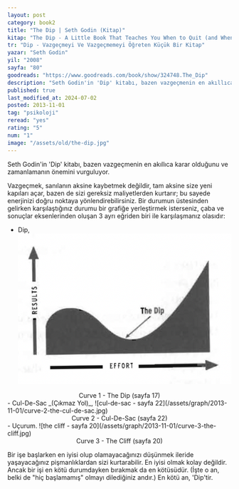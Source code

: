 ```yaml
---
layout: post
category: book2
title: "The Dip | Seth Godin (Kitap)"
kitap: "The Dip - A Little Book That Teaches You When to Quit (and When to Stick)"
tr: "Dip - Vazgeçmeyi Ve Vazgeçmemeyi Öğreten Küçük Bir Kitap"
yazar: "Seth Godin"
yil: "2008"
sayfa: "80"
goodreads: "https://www.goodreads.com/book/show/324748.The_Dip"
description: "Seth Godin'in 'Dip' kitabı, bazen vazgeçmenin en akıllıca karar olduğunu ve zamanlamanın önemini vurguluyor."
published: true
last_modified_at: 2024-07-02
posted: 2013-11-01
tag: "psikoloji"
reread: "yes"
rating: "5"
num: "1"
image: "/assets/old/the-dip.jpg"
---
```


Seth Godin'in 'Dip' kitabı, bazen vazgeçmenin en akıllıca karar olduğunu ve zamanlamanın önemini vurguluyor.

Vazgeçmek, sanılanın aksine kaybetmek değildir, tam aksine size yeni kapıları açar, bazen de sizi gereksiz maliyetlerden kurtarır; bu sayede enerjinizi doğru noktaya yönlendirebilirsiniz. Bir durumun üstesinden gelirken karşılaştığınız durumu bir grafiğe yerleştirmek isterseniz, çaba ve sonuçlar eksenlerinden oluşan 3 ayrı eğriden biri ile karşılaşmanız olasıdır:

- Dip,
![the dip - sayfa 17](/assets/graph/2013-11-01/curve-1-the-dip.jpg)
<center>Curve 1 - The Dip (sayfa 17)</center>
- Cul-De-Sac _(Çıkmaz Yol)_,  
![cul-de-sac - sayfa 22](/assets/graph/2013-11-01/curve-2-the-cul-de-sac.jpg)
<center>Curve 2 - Cul-De-Sac (sayfa 22)</center>
- Uçurum.  
![the cliff - sayfa 20](/assets/graph/2013-11-01/curve-3-the-cliff.jpg)
<center>Curve 3 - The Cliff (sayfa 20)</center>

Bir işe başlarken en iyisi olup olamayacağınızı düşünmek ileride yaşayacağınız pişmanlıklardan sizi kurtarabilir. En iyisi olmak kolay değildir. Ancak bir işi en kötü durumdayken bırakmak da en kötüsüdür. (İşte o an, belki de "hiç başlamamış" olmayı dilediğiniz andır.) En kötü an, 'Dip'tir.
